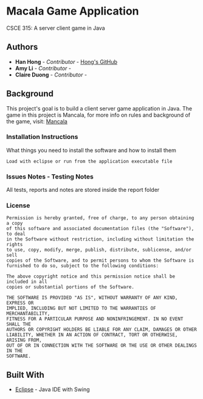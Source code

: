 # Macala Game Application

CSCE 315: A server client game in Java

## Authors

* **Han Hong** - *Contributor* - [Hong's GitHub](https://github.com/hongsolos)
* **Amy Li** - *Contributor* - 
* **Claire Duong** - *Contributor* - 


## Background

This project's goal is to build a client server game application in Java. The game in this project is Mancala, for more info on rules and background of the game, visit: [Mancala](https://en.wikipedia.org/wiki/Macala)

### Installation Instructions

What things you need to install the software and how to install them

```
Load with eclipse or run from the application executable file
```


### Issues Notes - Testing Notes

All tests, reports and notes are stored inside the report folder

### License

```
Permission is hereby granted, free of charge, to any person obtaining a copy
of this software and associated documentation files (the "Software"), to deal
in the Software without restriction, including without limitation the rights
to use, copy, modify, merge, publish, distribute, sublicense, and/or sell
copies of the Software, and to permit persons to whom the Software is
furnished to do so, subject to the following conditions:

The above copyright notice and this permission notice shall be included in all
copies or substantial portions of the Software.

THE SOFTWARE IS PROVIDED "AS IS", WITHOUT WARRANTY OF ANY KIND, EXPRESS OR
IMPLIED, INCLUDING BUT NOT LIMITED TO THE WARRANTIES OF MERCHANTABILITY,
FITNESS FOR A PARTICULAR PURPOSE AND NONINFRINGEMENT. IN NO EVENT SHALL THE
AUTHORS OR COPYRIGHT HOLDERS BE LIABLE FOR ANY CLAIM, DAMAGES OR OTHER
LIABILITY, WHETHER IN AN ACTION OF CONTRACT, TORT OR OTHERWISE, ARISING FROM,
OUT OF OR IN CONNECTION WITH THE SOFTWARE OR THE USE OR OTHER DEALINGS IN THE
SOFTWARE.
```


## Built With

* [Eclipse](https://www.eclipse.org/) - Java IDE with Swing


